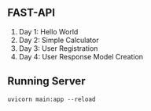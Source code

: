 ## FAST-API

1) Day 1: Hello World
2) Day 2: Simple Calculator
3) Day 3: User Registration
4) Day 4: User Response Model Creation






## Running Server
`uvicorn main:app --reload`
